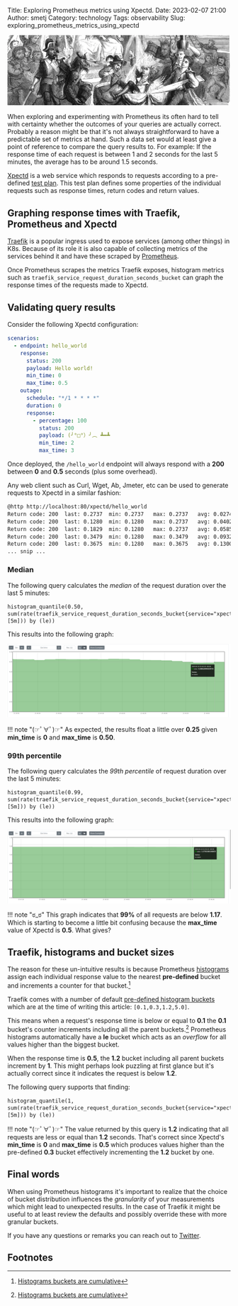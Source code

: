 Title: Exploring Prometheus metrics using Xpectd.
Date: 2023-02-07 21:00
Author: smetj
Category: technology
Tags: observability
Slug: exploring_prometheus_metrics_using_xpectd

![](images/exploring-prometheus-metrics-using-xpectd-1.png)

When exploring and experimenting with Prometheus its often hard to tell with
certainty whether the outcomes of your queries are actually correct. Probably
a reason might be that it's not always straightforward to have a predictable
set of metrics at hand. Such a data set would at least give a point of
reference to compare the query results to. For example: If the response time
of each request is between 1 and 2 seconds for the last 5 minutes, the average
has to be around 1.5 seconds.

[Xpectd](https://github.com/smetj/xpectd) is a web service which responds to
requests according to a pre-defined [test
plan](https://github.com/smetj/Xpectd/blob/main/test_plan.yml). This test plan
defines some properties of the individual requests such as response times,
return codes and return values.

## Graphing response times with Traefik, Prometheus and Xpectd

[Traefik](https://traefik.io/) is a popular ingress used to expose services
(among other things) in K8s. Because of its role it is also capable of
collecting metrics of the services behind it and have these scraped by
[Prometheus](https://prometheus.io/).

Once Prometheus scrapes the metrics Traefik exposes, histogram metrics such as
`traefik_service_request_duration_seconds_bucket` can graph the response times
of the requests made to Xpectd.

## Validating query results

Consider the following Xpectd configuration:

```yaml
scenarios:
  - endpoint: hello_world
    response:
      status: 200
      payload: Hello world!
      min_time: 0
      max_time: 0.5
    outage:
      schedule: "*/1 * * * *"
      duration: 0
      response:
        - percentage: 100
          status: 200
          payload: (╯°□°）╯︵ ┻━┻
          min_time: 2
          max_time: 3

```
Once deployed, the `/hello_world` endpoint will always respond with a **200**
between **0** and **0.5** seconds (plus some overhead).

Any web client such as Curl, Wget, Ab, Jmeter, etc can be used to generate requests
to  Xpectd in a similar fashion:

```bash
@http http://localhost:80/xpectd/hello_world
Return code: 200  last: 0.2737  min: 0.2737   max: 0.2737   avg: 0.0274   req/s: 5   Output: Hello world!
Return code: 200  last: 0.1280  min: 0.1280   max: 0.2737   avg: 0.0402   req/s: 5   Output: Hello world!
Return code: 200  last: 0.1829  min: 0.1280   max: 0.2737   avg: 0.0585   req/s: 5   Output: Hello world!
Return code: 200  last: 0.3479  min: 0.1280   max: 0.3479   avg: 0.0932   req/s: 6   Output: Hello world!
Return code: 200  last: 0.3675  min: 0.1280   max: 0.3675   avg: 0.1300   req/s: 4   Output: Hello world!
... snip ...
```

### Median

The following query calculates the *median* of the request duration over the
last 5 minutes:

```text
histogram_quantile(0.50, sum(rate(traefik_service_request_duration_seconds_bucket{service="xpectd@docker"}[5m])) by (le))
```
This results into the following graph:

[![](images/exploring-prometheus-metrics-using-xpectd-2.png)](images/validating-metrics-1.png)

!!! note "(☞ﾟ∀ﾟ)☞"
    As expected, the results float a little over **0.25** given **min_time** is
    **0** and **max_time** is **0.50**.

### 99th percentile

The following query calculates the *99th percentile* of request duration over
the last 5 minutes:

```text
histogram_quantile(0.99, sum(rate(traefik_service_request_duration_seconds_bucket{service="xpectd@docker"}[5m])) by (le))
```
This results into the following graph:

[![](images/exploring-prometheus-metrics-using-xpectd-3.png)](images/validating-metrics-2.png)

!!! note "ಠ_ಠ"
    This graph indicates that **99%** of all requests are below **1.17**.
    Which is starting to become a little bit confusing because the
    **max_time** value of Xpectd is **0.5**. What gives?


## Traefik, histograms and bucket sizes

The reason for these un-intuitive results is because Prometheus
[histograms](https://prometheus.io/docs/practices/histograms/#histograms-and-summaries)
assign each individual response value to the nearest **pre-defined** bucket
and increments a counter for that bucket.[^1]

Traefik comes with a number of default [pre-defined histogram
buckets](https://doc.traefik.io/traefik/observability/metrics/prometheus/#buckets)
which are at the time of writing this article: `[0.1,0.3,1.2,5.0]`.

This means when a request's response time is below or equal to **0.1** the
**0.1** bucket's counter increments including all the parent buckets.[^1]
Prometheus histograms automatically have a **le** bucket which acts as an
*overflow* for all values higher than the biggest bucket.

When the response time is **0.5**, the **1.2** bucket including all parent
buckets increment by **1**. This might perhaps look puzzling at first glance
but it's actually correct since it indicates the request is below **1.2**.

The following query supports that finding:

```text
histogram_quantile(1, sum(rate(traefik_service_request_duration_seconds_bucket{service="xpectd@docker"}[5m])) by (le))
```

!!! note "(☞ﾟ∀ﾟ)☞"
    The value returned by this query is **1.2** indicating that all requests
    are less or equal than **1.2** seconds. That's correct since Xpectd's
    **min_time** is **0** and **max_time** is **0.5** which produces values
    higher than the pre-defined **0.3** bucket effectively incrementing the
    **1.2** bucket by one.

## Final words

When using Prometheus histograms it's important to realize that the choice of
bucket distribution influences the *granularity* of your measurements which
might lead to unexpected results. In the case of Traefik it might be useful to
at least review the defaults and possibly override these with more granular
buckets.

If you have any questions or remarks you can reach out to
[Twitter](https://twitter.com/smetj).


## Footnotes

[^1]: [Histograms buckets are cumulative](https://www.robustperception.io/why-are-prometheus-histograms-cumulative/)
